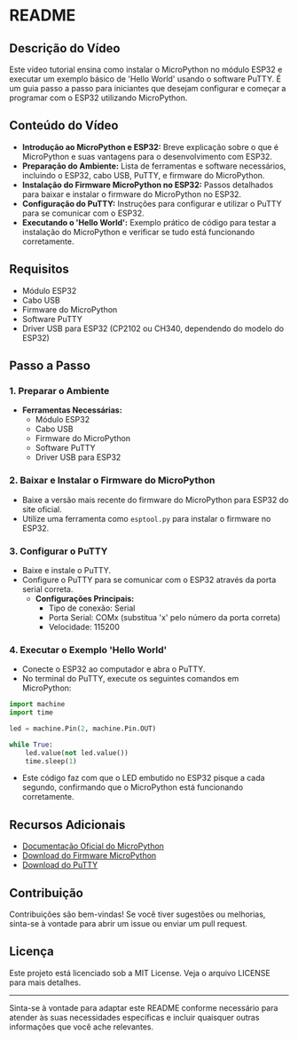 # README

## Descrição do Vídeo
Este vídeo tutorial ensina como instalar o MicroPython no módulo ESP32 e executar um exemplo básico de 'Hello World' usando o software PuTTY. É um guia passo a passo para iniciantes que desejam configurar e começar a programar com o ESP32 utilizando MicroPython.

## Conteúdo do Vídeo
- **Introdução ao MicroPython e ESP32:** Breve explicação sobre o que é MicroPython e suas vantagens para o desenvolvimento com ESP32.
- **Preparação do Ambiente:** Lista de ferramentas e software necessários, incluindo o ESP32, cabo USB, PuTTY, e firmware do MicroPython.
- **Instalação do Firmware MicroPython no ESP32:** Passos detalhados para baixar e instalar o firmware do MicroPython no ESP32.
- **Configuração do PuTTY:** Instruções para configurar e utilizar o PuTTY para se comunicar com o ESP32.
- **Executando o 'Hello World':** Exemplo prático de código para testar a instalação do MicroPython e verificar se tudo está funcionando corretamente.

## Requisitos
- Módulo ESP32
- Cabo USB
- Firmware do MicroPython
- Software PuTTY
- Driver USB para ESP32 (CP2102 ou CH340, dependendo do modelo do ESP32)

## Passo a Passo

### 1. Preparar o Ambiente
- **Ferramentas Necessárias:**
  - Módulo ESP32
  - Cabo USB
  - Firmware do MicroPython
  - Software PuTTY
  - Driver USB para ESP32

### 2. Baixar e Instalar o Firmware do MicroPython
- Baixe a versão mais recente do firmware do MicroPython para ESP32 do site oficial.
- Utilize uma ferramenta como `esptool.py` para instalar o firmware no ESP32.

### 3. Configurar o PuTTY
- Baixe e instale o PuTTY.
- Configure o PuTTY para se comunicar com o ESP32 através da porta serial correta.
  - **Configurações Principais:**
    - Tipo de conexão: Serial
    - Porta Serial: COMx (substitua 'x' pelo número da porta correta)
    - Velocidade: 115200

### 4. Executar o Exemplo 'Hello World'
- Conecte o ESP32 ao computador e abra o PuTTY.
- No terminal do PuTTY, execute os seguintes comandos em MicroPython:

```python
import machine
import time

led = machine.Pin(2, machine.Pin.OUT)

while True:
    led.value(not led.value())
    time.sleep(1)
```

- Este código faz com que o LED embutido no ESP32 pisque a cada segundo, confirmando que o MicroPython está funcionando corretamente.

## Recursos Adicionais
- [Documentação Oficial do MicroPython](https://docs.micropython.org/en/latest/esp32/)
- [Download do Firmware MicroPython](https://micropython.org/download/esp32/)
- [Download do PuTTY](https://www.putty.org/)

## Contribuição
Contribuições são bem-vindas! Se você tiver sugestões ou melhorias, sinta-se à vontade para abrir um issue ou enviar um pull request.

## Licença
Este projeto está licenciado sob a MIT License. Veja o arquivo LICENSE para mais detalhes.

---

Sinta-se à vontade para adaptar este README conforme necessário para atender às suas necessidades específicas e incluir quaisquer outras informações que você ache relevantes.

